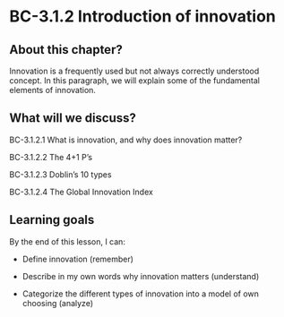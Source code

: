 # BC-3.1.2 Introduction of innovation

## About this chapter? 
Innovation is a frequently used but not always correctly understood concept. In this paragraph, we will explain some of the fundamental elements of innovation. 

## What will we discuss? 

BC-3.1.2.1 What is innovation, and why does innovation matter? 

BC-3.1.2.2 The 4+1 P’s

BC-3.1.2.3 Doblin’s 10 types

BC-3.1.2.4 The Global Innovation Index


## Learning goals

By the end of this lesson, I can: 

* Define innovation (remember)

* Describe in my own words why innovation matters (understand) 

* Categorize the different types of innovation into a model of own choosing (analyze)

